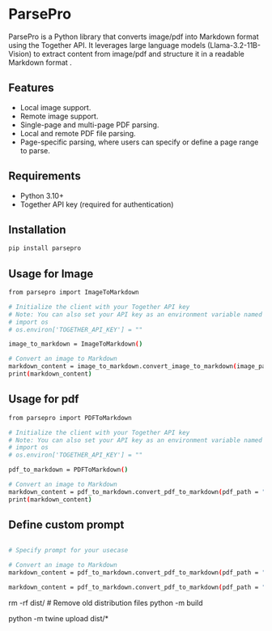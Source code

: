 # ParsePro

ParsePro is a Python library that converts image/pdf into Markdown format using the Together API. It leverages large language models (Llama-3.2-11B-Vision) to extract content from image/pdf and structure it in a readable Markdown format .

## Features

- Local image support.
- Remote image support.
- Single-page and multi-page PDF parsing.
- Local and remote PDF file parsing.
- Page-specific parsing, where users can specify or define a page range to parse.



## Requirements

- Python 3.10+
- Together API key (required for authentication)


## Installation

```bash
pip install parsepro
```

## Usage for Image
```bash
from parsepro import ImageToMarkdown

# Initialize the client with your Together API key
# Note: You can also set your API key as an environment variable named TOGETHER_API_KEY.
# import os 
# os.environ['TOGETHER_API_KEY'] = ""

image_to_markdown = ImageToMarkdown()

# Convert an image to Markdown
markdown_content = image_to_markdown.convert_image_to_markdown(image_path = "path/to/your/image.jpg")  # image_url = "" , prompt = ""
print(markdown_content)
```


## Usage for pdf
```bash
from parsepro import PDFToMarkdown

# Initialize the client with your Together API key
# Note: You can also set your API key as an environment variable named TOGETHER_API_KEY.
# import os 
# os.environ['TOGETHER_API_KEY'] = ""

pdf_to_markdown = PDFToMarkdown()

# Convert an image to Markdown
markdown_content = pdf_to_markdown.convert_pdf_to_markdown(pdf_path = "path/to/your/your_pdf.pdf") # pdf_url = "" and pages_to_parse = "2" or range "2-8"
print(markdown_content)
```


## Define  custom prompt

```bash

# Specify prompt for your usecase

# Convert an image to Markdown
markdown_content = pdf_to_markdown.convert_pdf_to_markdown(pdf_path = "path/to/your/your_pdf.pdf", prompt = "") # pdf_url = "" and pages_to_parse = "2" or range "2-8"

markdown_content = pdf_to_markdown.convert_pdf_to_markdown(pdf_path = "path/to/your/your_pdf.pdf",prompt = "")

```



rm -rf dist/  # Remove old distribution files
python -m build

python -m twine upload dist/*

